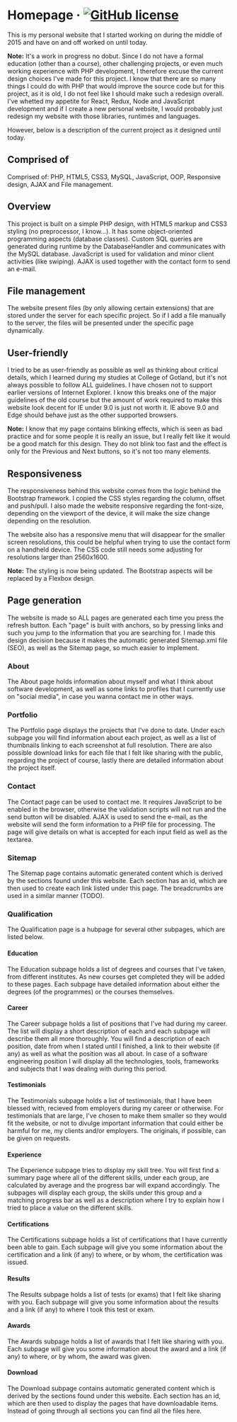 # Homepage &middot; [![GitHub license](https://img.shields.io/badge/license-MIT-blue.svg)](https://github.com/goldenmaza/homepage/blob/master/LICENSE)

This is my personal website that I started working on during the middle of 2015 and have on and off worked on until today.

**Note:** It's a work in progress no dobut. Since I do not have a formal education (other than a course), other challenging projects, or even much working experience with PHP development, I therefore excuse the current design choices I've made for this project. I know that there are so many things I could do with PHP that would improve the source code but for this project, as it is old, I do not feel like I should make such a redesign overall. I've whetted my appetite for React, Redux, Node and JavaScript development and if I create a new personal website, I would probably just redesign my website with those libraries, runtimes and languages.

However, below is a description of the current project as it designed until today.

## Comprised of

Comprised of: PHP, HTML5, CSS3, MySQL, JavaScript, OOP, Responsive design, AJAX and File management.

## Overview

This project is built on a simple PHP design, with HTML5 markup and CSS3 styling (no preprocessor, I know...). It has some object-oriented programming aspects (database classes). Custom SQL queries are generated during runtime by the DatabaseHandler and communicates with the MySQL database. JavaScript is used for validation and minor client activities (like swiping). AJAX is used together with the contact form to send an e-mail.

## File management

The website present files (by only allowing certain extensions) that are stored under the server for each specific project. So if I add a file manually to the server, the files will be presented under the specific page dynamically.

## User-friendly

I tried to be as user-friendly as possible as well as thinking about critical details, which I learned during my studies at College of Gotland, but it's not always possible to follow ALL guidelines. I have chosen not to support earlier versions of Internet Explorer. I know this breaks one of the major guidelines of the old course but the amount of work required to make this website look decent for IE under 9.0 is just not worth it. IE above 9.0 and Edge should behave just as the other supported browsers.

**Note:** I know that my page contains blinking effects, which is seen as bad practice and for some people it is really an issue, but I really felt like it would be a good match for this design. They do not blink too fast and the effect is only for the Previous and Next buttons, so it's not too many elements.

## Responsiveness

The responsiveness behind this website comes from the logic behind the Bootstrap framework. I copied the CSS styles regarding the column, offset and push/pull. I also made the website responsive regarding the font-size, depending on the viewport of the device, it will make the size change depending on the resolution.

The website also has a responsive menu that will disappear for the smaller screen resolutions, this could be helpful when trying to use the contact form on a handheld device. The CSS code still needs some adjusting for resolutions larger than 2560x1600.

**Note:** The styling is now being updated. The Bootstrap aspects will be replaced by a Flexbox design.

## Page generation 

The website is made so ALL pages are generated each time you press the refresh button. Each "page" is built with anchors, so by pressing links and such you jump to the information that you are searching for. I made this design decision because it makes the automatic generated Sitemap.xml file (SEO), as well as the Sitemap page, so much easier to implement.

### About

The About page holds information about myself and what I think about software development, as well as some links to profiles that I currently use on "social media", in case you wanna contact me in other ways.

### Portfolio

The Portfolio page displays the projects that I've done to date. Under each subpage you will find information about each project, as well as a list of thumbnails linking to each screenshot at full resolution. There are also possible download links for each file that I felt like sharing with the public, regarding the project of course, lastly there are detailed information about the project itself.

### Contact

The Contact page can be used to contact me. It requires JavaScript to be enabled in the browser, otherwise the validation scripts will not run and the send button will be disabled. AJAX is used to send the e-mail, as the website will send the form information to a PHP file for processing. The page will give details on what is accepted for each input field as well as the textarea.

### Sitemap

The Sitemap page contains automatic generated content which is derived by the sections found under this website. Each section has an id, which are then used to create each link listed under this page. The breadcrumbs are used in a similar manner (TODO).

### Qualification

The Qualification page is a hubpage for several other subpages, which are listed below.

#### Education

The Education subpage holds a list of degrees and courses that I've taken, from different institutes. As new courses get completed they will be added to these pages. Each subpage have detailed information about either the degrees (of the programmes) or the courses themselves.

#### Career

The Career subpage holds a list of positions that I've had during my career. The list will display a short description of each and each subpage will describe them all more thoroughly. You will find a description of each position, date from when I stated until I finished, a link to their website (if any) as well as what the position was all about. In case of a software engineering position I will display all the technologies, tools, frameworks and subjects that I was dealing with during this period.

#### Testimonials

The Testimonials subpage holds a list of testimonials, that I have been blessed with, recieved from employers during my career or otherwise. For testimonials that are large, I've chosen to make them smaller so they would fit the website, or not to divulge important information that could either be harmful for me, my clients and/or employers. The originals, if possible, can be given on requests.

#### Experience

The Experience subpage tries to display my skill tree. You will first find a summary page where all of the different skills, under each group, are calculated by average and the progress bar will expand accordingly. The subpages will display each group, the skills under this group and a matching progress bar as well as a description where I try to explain how I tried to place a value on the different skills.

#### Certifications

The Certifications subpage holds a list of certifications that I have currently been able to gain. Each subpage will give you some information about the certification and a link (if any) to where, or by whom, the certification was issued.

#### Results

The Results subpage holds a list of tests (or exams) that I felt like sharing with you. Each subpage will give you some information about the results and a link (if any) to where I took this test or exam.

#### Awards

The Awards subpage holds a list of awards that I felt like sharing with you. Each subpage will give you some information about the award and a link (if any) to where, or by whom, the award was given.

#### Download

The Download subpage contains automatic generated content which is derived by the sections found under this website. Each section has an id, which are then used to display the pages that have downloadable items. Instead of going through all sections you can find all the files here.
